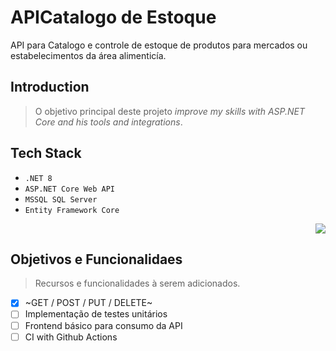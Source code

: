 <h1> APICatalogo de Estoque </h1>
<p>API para Catalogo e controle de estoque de produtos para mercados ou estabelecimentos da área alimenticía.</p>

## Introduction

> O objetivo principal deste projeto  *improve my skills with ASP.NET Core and his tools and integrations*.

## Tech Stack

- `.NET 8`
- `ASP.NET Core Web API`
- `MSSQL SQL Server`
- `Entity Framework Core`

<p align="right">
  <a href="https://skillicons.dev">
    <img src="https://skillicons.dev/icons?i=cs,dotnet,mysql" />
  </a>
</p>

## Objetivos e Funcionalidaes

> Recursos e funcionalidades à serem adicionados.

- [X] ~GET / POST / PUT / DELETE~
- [ ] Implementação de testes unitários
- [ ] Frontend básico para consumo da API
- [ ] CI with Github Actions

<br clear="left"/>
